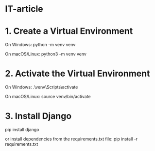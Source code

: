 # IT-article

# 1. Create a Virtual Environment
On Windows:
python -m venv venv

On macOS/Linux:
python3 -m venv venv

# 2. Activate the Virtual Environment
On Windows:
.\venv\Scripts\activate

On macOS/Linux:
source venv/bin/activate

# 3. Install Django
pip install django

or install dependencies from the requirements.txt file:
pip install -r requirements.txt
